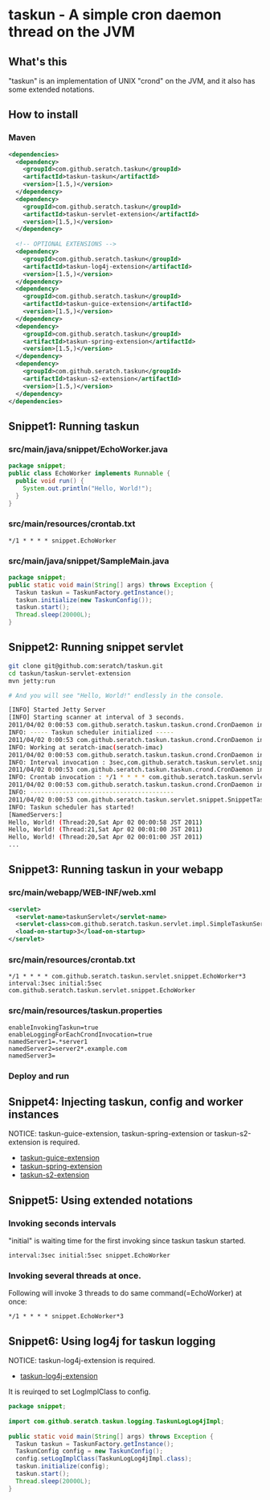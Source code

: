 # taskun - A simple cron daemon thread on the JVM

## What's this

"taskun" is an implementation of UNIX "crond" on the JVM, and it also has some extended notations.

## How to install

### Maven

```xml
<dependencies>
  <dependency>
    <groupId>com.github.seratch.taskun</groupId>
    <artifactId>taskun-taskun</artifactId>
    <version>[1.5,)</version>
  </dependency>
  <dependency>
    <groupId>com.github.seratch.taskun</groupId>
    <artifactId>taskun-servlet-extension</artifactId>
    <version>[1.5,)</version>
  </dependency>
  
  <!-- OPTIONAL EXTENSIONS -->
  <dependency>
    <groupId>com.github.seratch.taskun</groupId>
    <artifactId>taskun-log4j-extension</artifactId>
    <version>[1.5,)</version>
  </dependency>
  <dependency>
    <groupId>com.github.seratch.taskun</groupId>
    <artifactId>taskun-guice-extension</artifactId>
    <version>[1.5,)</version>
  </dependency>
  <dependency>
    <groupId>com.github.seratch.taskun</groupId>
    <artifactId>taskun-spring-extension</artifactId>
    <version>[1.5,)</version>
  </dependency>
  <dependency>
    <groupId>com.github.seratch.taskun</groupId>
    <artifactId>taskun-s2-extension</artifactId>
    <version>[1.5,)</version>
  </dependency>
</dependencies>
```

## Snippet1: Running taskun 

### src/main/java/snippet/EchoWorker.java

```java
package snippet;
public class EchoWorker implements Runnable {
  public void run() {
    System.out.println("Hello, World!");
  }
}
```

### src/main/resources/crontab.txt

```
*/1 * * * * snippet.EchoWorker
```

### src/main/java/snippet/SampleMain.java

```java
package snippet;
public static void main(String[] args) throws Exception {
  Taskun taskun = TaskunFactory.getInstance();
  taskun.initialize(new TaskunConfig());
  taskun.start();
  Thread.sleep(20000L);
}
```

## Snippet2: Running snippet servlet

```sh
git clone git@github.com:seratch/taskun.git
cd taskun/taskun-servlet-extension
mvn jetty:run

# And you will see "Hello, World!" endlessly in the console.

[INFO] Started Jetty Server
[INFO] Starting scanner at interval of 3 seconds.
2011/04/02 0:00:53 com.github.seratch.taskun.taskun.crond.CronDaemon initialize
INFO: ----- Taskun scheduler initialized -----
2011/04/02 0:00:53 com.github.seratch.taskun.taskun.crond.CronDaemon initialize
INFO: Working at seratch-imac(seratch-imac)
2011/04/02 0:00:53 com.github.seratch.taskun.taskun.crond.CronDaemon initialize
INFO: Interval invocation : 3sec,com.github.seratch.taskun.servlet.snippet.EchoWorker,1
2011/04/02 0:00:53 com.github.seratch.taskun.taskun.crond.CronDaemon initialize
INFO: Crontab invocation : */1 * * * * com.github.seratch.taskun.servlet.snippet.EchoWorker*3
2011/04/02 0:00:53 com.github.seratch.taskun.taskun.crond.CronDaemon initialize
INFO: ----------------------------------------
2011/04/02 0:00:53 com.github.seratch.taskun.servlet.snippet.SnippetTaskunServlet init
INFO: Taskun scheduler has started!
[NamedServers:]
Hello, World! (Thread:20,Sat Apr 02 00:00:58 JST 2011)
Hello, World! (Thread:21,Sat Apr 02 00:01:00 JST 2011)
Hello, World! (Thread:20,Sat Apr 02 00:01:00 JST 2011)
...
```

## Snippet3: Running taskun in your webapp

### src/main/webapp/WEB-INF/web.xml

```xml
<servlet>
  <servlet-name>taskunServlet</servlet-name>
  <servlet-class>com.github.seratch.taskun.servlet.impl.SimpleTaskunServlet</servlet-class>
  <load-on-startup>3</load-on-startup>
</servlet>
```

### src/main/resources/crontab.txt

```
*/1 * * * * com.github.seratch.taskun.servlet.snippet.EchoWorker*3
interval:3sec initial:5sec com.github.seratch.taskun.servlet.snippet.EchoWorker
```
### src/main/resources/taskun.properties

```properties
enableInvokingTaskun=true
enableLoggingForEachCrondInvocation=true
namedServer1=.*server1
namedServer2=server2*.example.com
namedServer3=
```

### Deploy and run

## Snippet4: Injecting taskun, config and worker instances

NOTICE: taskun-guice-extension, taskun-spring-extension or taskun-s2-extension is required.

+ [taskun-guice-extension](https://github.com/seratch/taskun/blob/master/taskun-guice-extension/readme.md)
+ [taskun-spring-extension](https://github.com/seratch/taskun/blob/master/taskun-spring-extension/readme.md)
+ [taskun-s2-extension](https://github.com/seratch/taskun/blob/master/taskun-s2-extension/readme.md)

## Snippet5: Using extended notations

### Invoking seconds intervals

"initial" is waiting time for the first invoking since taskun taskun started.

```
interval:3sec initial:5sec snippet.EchoWorker
```

### Invoking several threads at once.

Following will invoke 3 threads to do same command(=EchoWorker) at once:

```
*/1 * * * * snippet.EchoWorker*3
```

## Snippet6: Using log4j for taskun logging

NOTICE: taskun-log4j-extension is required.

+ [taskun-log4j-extension](https://github.com/seratch/taskun/blob/master/taskun-log4j-extension/readme.md)

It is reuirqed to set LogImplClass to config.

```java
package snippet;
 
import com.github.seratch.taskun.logging.TaskunLogLog4jImpl;
 
public static void main(String[] args) throws Exception {
  Taskun taskun = TaskunFactory.getInstance();
  TaskunConfig config = new TaskunConfig();
  config.setLogImplClass(TaskunLogLog4jImpl.class); 
  taskun.initialize(config);
  taskun.start();
  Thread.sleep(20000L);
}
```
